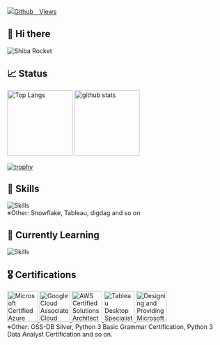 <p align="left">
  <a href="https://github.com/kotaro-iwasaki-rakus/kotaro-iwasaki-rakus/">
    <img src="https://komarev.com/ghpvc/?username=kotaro-iwasaki-rakus" alt="Github　Views" />
  </a>
</p>

## 👋 Hi there
<p align="left">
  <img alt="Shiba Rocket" src="https://github.com/kotaro-iwasaki-rakus/kotaro-iwasaki-rakus/assets/159089202/62284542-1a4f-4fbb-af21-254c6e6ba580" />
</p>

<!--
**kotaro-iwasaki-rakus/kotaro-iwasaki-rakus** is a ✨ _special_ ✨ repository because its `README.md` (this file) appears on your GitHub profile.

Here are some ideas to get you started:

- 🔭 I’m currently working on ...
- 🌱 I’m currently learning ...
- 👯 I’m looking to collaborate on ...
- 🤔 I’m looking for help with ...
- 💬 Ask me about ...
- 📫 How to reach me: ...
- 😄 Pronouns: ...
- ⚡ Fun fact: ...
-->

## 📈 Status
<p align="left"> 
  <img alt="Top Langs" height="150px" src="https://github-readme-stats.vercel.app/api/top-langs/?username=kotaro-iwasaki-rakus&layout=compact&count_private=true&show_icons=true&theme=onedark&hide=jupyter%20notebook,Mako" />
  <img alt="github stats" height="150px" src="https://github-readme-stats.vercel.app/api?username=kotaro-iwasaki-rakus&count_private=true&show_icons=true&theme=onedark" />
</p>

[![trophy](https://github-profile-trophy.vercel.app/?username=kotaro-iwasaki-rakus&column=7&theme=onedark)](https://github.com/ryo-ma/github-profile-trophy)

## 🔨 Skills
<p align="left">
  <img src="https://skillicons.dev/icons?i=py,postgres,git,docker,aws,gcp,github,gitlab,vscode,anaconda&theme=dark" alt="Skills" /> <br />
  ※Other: Snowflake, Tableau, digdag and so on
</p>

## 🌱 Currently Learning
<p align="left">
  <img src="https://skillicons.dev/icons?i=javascript,terraform&theme=dark" alt="Skills" />
</p>

## 🎖 Certifications
<p align="left">
  <a href="https://www.credly.com/badges/7080166c-94c1-41cb-9009-a2ba94d19478/public_url?trk=public_profile_see-credential">
    <img src="https://github.com/kotaro-iwasaki-rakus/kotaro-iwasaki-rakus/assets/159089202/3ded0291-b670-442f-a52d-984b2164c10f" alt="Microsoft Certified Azure Fundamentals" width="70" height="70" />
  </a>
  <a href="https://google.accredible.com/c1183c37-4141-4a60-a1dc-257d0b3ef90d?trk=public_profile_see-credential">
    <img src="https://github.com/kotaro-iwasaki-rakus/kotaro-iwasaki-rakus/assets/159089202/43a70e60-7344-49b8-b490-7560b21de763" alt="Google Cloud Associate Cloud Engineer" width="70" height="70" />
  </a>
  <a href="https://www.credly.com/badges/c33f7069-e06b-47d1-87b9-f004c14fe67a/public_url?trk=public_profile_see-credential">
    <img src="https://github.com/kotaro-iwasaki-rakus/kotaro-iwasaki-rakus/assets/159089202/edb96278-112f-4bb0-a2a5-712791c1fcb6" alt="AWS Certified Solutions Architect - Associate" width="70" height="70" />
  </a>
  <a href="https://www.credly.com/badges/11efd153-2e76-4dcf-8b3c-51eda9f87b70/public_url?trk=public_profile_see-credential">
    <img src="https://github.com/kotaro-iwasaki-rakus/kotaro-iwasaki-rakus/assets/159089202/6f2d6360-0b92-42e1-967b-e26d4dd5294b" alt="Tableau Desktop Specialist" width="70" height="70" />
  </a>
  <a href="https://www.credly.com/badges/d51fa4cd-2e09-4610-a5ce-e4f29311c72c/public_url?trk=public_profile_see-credential">
    <img src="https://github.com/kotaro-iwasaki-rakus/kotaro-iwasaki-rakus/assets/159089202/3b7a9683-130e-424e-9608-e0ad988784cc" alt="Designing and Providing Microsoft Licensing Solutions to　Large Organizations" width="70" height="70" />
  </a> <br />
  ※Other: OSS-DB Silver, Python 3 Basic Grammar Certification, Python 3 Data Analyst Certification and so on.
</p>
